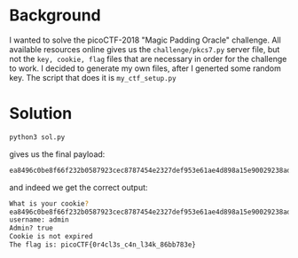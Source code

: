 # Background

I wanted to solve the picoCTF-2018 "Magic Padding Oracle" challenge.
All available resources online gives us the `challenge/pkcs7.py` server file, but not the `key, cookie, flag` files that are necessary in order for the challenge to work.
I decided to generate my own files, after I generted some random key.
The script that does it is `my_ctf_setup.py`



# Solution

```python
python3 sol.py
```

gives us the final payload:

```html
ea8496c0be8f66f232b0587923cec8787454e2327def953e61ae4d898a15e90029238adbc9bb409d2b2d8282dafb237e91f661ee1b3d5a3feeac7b544e3cac3f41414141414141414141414141414141
```

and indeed we get the correct output:

```bash
What is your cookie?
ea8496c0be8f66f232b0587923cec8787454e2327def953e61ae4d898a15e90029238adbc9bb409d2b2d8282dafb237e91f661ee1b3d5a3feeac7b544e3cac3f41414141414141414141414141414141
username: admin
Admin? true
Cookie is not expired
The flag is: picoCTF{0r4cl3s_c4n_l34k_86bb783e}
```

